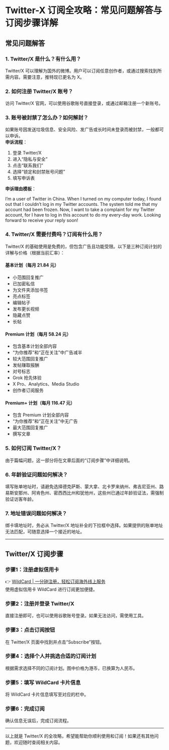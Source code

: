 # Twitter-X 订阅全攻略：常见问题解答与订阅步骤详解

## 常见问题解答

### 1. Twitter/X 是什么？有什么用？
Twitter/X 可以理解为国外的微博。用户可以订阅任意创作者，或通过搜索找到所需内容。需要注意，推特现已更名为 X。

### 2. 如何注册 Twitter/X 账号？
访问 Twitter/X 官网，可以使用谷歌账号直接登录，或通过邮箱注册一个新账号。

### 3. 账号被封禁了怎么办？如何解封？
如果账号因发送垃圾信息、安全风险、发广告或长时间未登录而被封禁，一般都可以申诉。  
**申诉流程**：  
1. 登录 Twitter/X  
2. 进入“隐私与安全”  
3. 点击“联系我们”  
4. 选择“锁定和封禁账号问题”  
5. 填写申诉表  

**申诉理由模板**：  

I’m a user of Twitter in China. When I turned on my computer today, I found out that I couldn’t log in my Twitter accounts. The system told me that my account had been frozen. Now, I want to take a complaint for my Twitter account, for I have to log in this account to do my every-day work. Looking forward to receive your reply soon!


### 4. Twitter/X 需要付费吗？订阅有什么用？
Twitter/X 的基础使用是免费的，但包含广告且功能受限。以下是三种订阅计划的详解与价格（根据当前汇率）：  

#### 基本计划（每月 21.84 元）  
- 小范围回复推广  
- 已加密私信  
- 为文件夹添加书签  
- 亮点标签  
- 编辑帖子  
- 发布更长视频  
- 隐藏点赞  
- 长帖  

#### Premium 计划（每月 58.24 元）  
- 包含基本计划全部内容  
- “为你推荐”和“正在关注”中广告减半  
- 较大范围回复推广  
- 发帖赚取报酬  
- 对号标志  
- Grok 抢先体验  
- X Pro、Analytics、Media Studio  
- 创作者订阅服务  

#### Premium+ 计划（每月 116.47 元）  
- 包含 Premium 计划全部内容  
- “为你推荐”和“正在关注”中无广告  
- 最大范围回复推广  
- 撰写文章  

### 5. 如何订阅 Twitter/X？  
由于篇幅问题，这一部分将在文章后面的“订阅步骤”中详细说明。

### 6. 年龄验证问题如何解决？
填写账单地址时，请避免选择德克萨斯、蒙大拿、北卡罗来纳州、弗吉尼亚州、路易斯安那州、阿肯色州、密西西比州和犹他州，这些州已通过年龄验证法，需强制验证访客年龄。

### 7. 地址错误问题如何解决？
绑卡填地址时，务必从 Twitter/X 地址补全的下拉框中选择。如果提供的账单地址无法匹配，可随意选择一个接近的地址。

---

## Twitter/X 订阅步骤

### 步骤1：注册虚拟信用卡
👉 [WildCard | 一分钟注册，轻松订阅海外线上服务](https://bbtdd.com/WildCard)  
使用虚拟信用卡 WildCard 进行订阅更加便捷。

### 步骤2：注册并登录 Twitter/X
直接注册即可，也可以使用谷歌账号登录。如果无法访问，需使用工具。

### 步骤3：点击订阅按钮  
在 Twitter/X 页面中找到并点击“Subscribe”按钮。

### 步骤4：选择个人并挑选合适的订阅计划  
根据需求选择不同的订阅计划。图中价格为港币，已换算为人民币。

### 步骤5：填写 WildCard 卡片信息  
将 WildCard 卡片信息填写至对应的栏中。

### 步骤6：完成订阅  
确认信息无误后，完成订阅流程。

---

以上就是 Twitter/X 的全攻略，希望能帮助你顺利使用和订阅！如果还有其他问题，欢迎随时查阅相关内容。